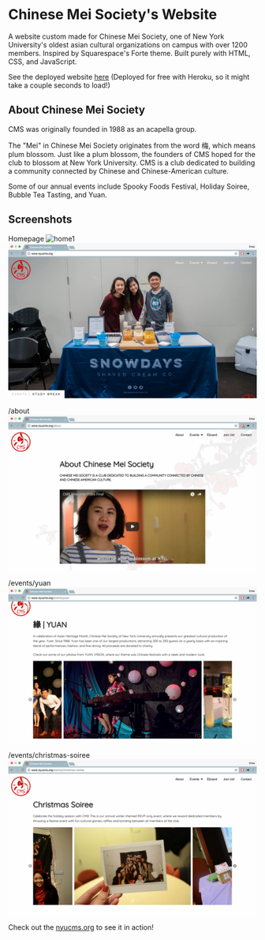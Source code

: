 # Chinese Mei Society's Website

A website custom made for Chinese Mei Society, one of New York University's oldest asian cultural organizations on campus with over 1200 members. Inspired by Squarespace's Forte theme. Built purely with HTML, CSS, and JavaScript.

See the deployed website [here](http://nyucms.org) (Deployed for free with Heroku, so it might take a couple seconds to load!)

## About Chinese Mei Society

CMS was originally founded in 1988 as an acapella group.

The "Mei" in Chinese Mei Society originates from the word 梅, which means plum blossom. Just like a plum blossom, the founders of CMS hoped for the club to blossom at New York University. CMS is a club dedicated to building a community connected by Chinese and Chinese-American culture.

Some of our annual events include Spooky Foods Festival, Holiday Soiree, Bubble Tea Tasting, and Yuan.

## Screenshots

Homepage
![home1](/public/images/screenshots/screenshot1.png)
![home2](/public/images/screenshots/screenshot2.png)

/about
![about](/public/images/screenshots/screenshot3.png)

/events/yuan
![yuan](/public/images/screenshots/screenshot4.png)

/events/christmas-soiree
![soiree](/public/images/screenshots/screenshot5.png)

Check out the [nyucms.org](http://nyucms.org) to see it in action!
